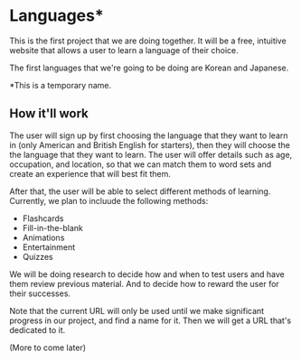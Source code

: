 Languages*
==========================
This is the first project that we are doing together. It will be a free, intuitive website that allows a user to learn a language of their choice.

The first languages that we're going to be doing are Korean and Japanese.

*This is a temporary name.

How it'll work
-------------------------
The user will sign up by first choosing the language that they want to learn in (only American and British English for starters), then they will choose the the language that they want to learn. The user will offer details such as age, occupation, and location, so that we can match them to word sets and create an experience that will best fit them.

After that, the user will be able to select different methods of learning. Currently, we plan to incluude the following methods:
* Flashcards
* Fill-in-the-blank
* Animations
* Entertainment
* Quizzes

We will be doing research to decide how and when to test users and have them review previous material. And to decide how to reward the user for their successes.

Note that the current URL will only be used until we make significant progress in our project, and find a name for it. Then we will get a URL that's dedicated to it.

(More to come later)
